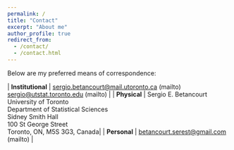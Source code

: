 ```yaml
---
permalink: /
title: "Contact"
excerpt: "About me"
author_profile: true
redirect_from: 
  - /contact/
  - /contact.html
---
```


Below are my preferred means of correspondence:

| **Institutional**	| sergio.betancourt@mail.utoronto.ca (mailto)<br/>sergio@utstat.toronto.edu (mailto) |
| **Physical**		| Sergio E. Betancourt<br/>University of Toronto<br/>Department of Statistical Sciences<br/>Sidney Smith Hall<br/>100 St George Street<br/>Toronto, ON, M5S 3G3, Canada|
| **Personal** 		| betancourt.serest@gmail.com (mailto) |
